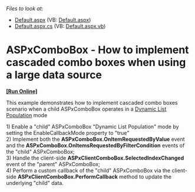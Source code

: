 <!-- default file list -->
*Files to look at*:

* [Default.aspx](./CS/WebSite/Default.aspx) (VB: [Default.aspx](./VB/WebSite/Default.aspx))
* [Default.aspx.cs](./CS/WebSite/Default.aspx.cs) (VB: [Default.aspx.vb](./VB/WebSite/Default.aspx.vb))
<!-- default file list end -->
# ASPxComboBox - How to implement cascaded combo boxes when using a large data source
<!-- run online -->
**[[Run Online]](https://codecentral.devexpress.com/e3942/)**
<!-- run online end -->


<p>This example demonstrates how to implement cascaded combo boxes scenario when a child ASPxComboBox operates in a <a href="http://documentation.devexpress.com/#AspNet/CustomDocument8196"><u>Dynamic List Population</u></a> mode</p><p>1) Enable a "child" ASPxComboBox "Dynamic List Population" mode by setting the EnableCallbackMode property to "true"<br />
2) Implement both the <strong>ASPxComboBox.OnItemRequestedByValue</strong> event and the <strong>ASPxComboBox.OnItemsRequestedByFilterCondition</strong> events of the "child" ASPxComboBox;<br />
3) Handle the client-side <strong>ASPxClientComboBox.SelectedIndexChanged</strong> event of the "parent" ASPxComboBox;<br />
4) Perform a custom callback of the "child" ASPxComboBox via the client-side <strong>ASPxClientComboBox.PerformCallback</strong> method to update the underlying "child" data.</p>

<br/>


